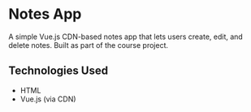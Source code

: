 # Notes App

A simple Vue.js CDN-based notes app that lets users create, edit, and delete notes. Built as part of the course project.

## Technologies Used

- HTML
- Vue.js (via CDN)
